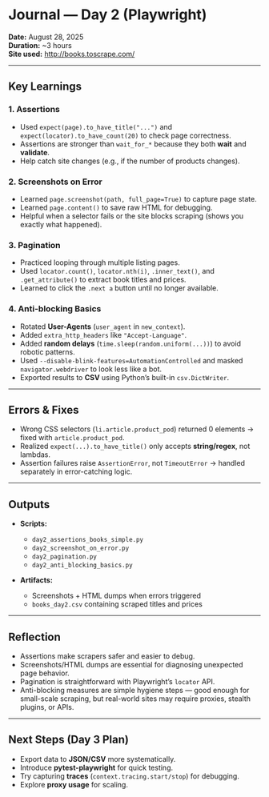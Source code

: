 # Journal — Day 2 (Playwright)

**Date:** August 28, 2025  
**Duration:** ~3 hours  
**Site used:** http://books.toscrape.com/

---

## Key Learnings

### 1. Assertions
- Used `expect(page).to_have_title("...")` and `expect(locator).to_have_count(20)` to check page correctness.
- Assertions are stronger than `wait_for_*` because they both **wait** and **validate**.
- Help catch site changes (e.g., if the number of products changes).

### 2. Screenshots on Error
- Learned `page.screenshot(path, full_page=True)` to capture page state.
- Learned `page.content()` to save raw HTML for debugging.
- Helpful when a selector fails or the site blocks scraping (shows you exactly what happened).

### 3. Pagination
- Practiced looping through multiple listing pages.
- Used `locator.count()`, `locator.nth(i)`, `.inner_text()`, and `.get_attribute()` to extract book titles and prices.
- Learned to click the `.next a` button until no longer available.

### 4. Anti-blocking Basics
- Rotated **User-Agents** (`user_agent` in `new_context`).
- Added `extra_http_headers` like `"Accept-Language"`.
- Added **random delays** (`time.sleep(random.uniform(...))`) to avoid robotic patterns.
- Used `--disable-blink-features=AutomationControlled` and masked `navigator.webdriver` to look less like a bot.
- Exported results to **CSV** using Python’s built-in `csv.DictWriter`.

---

## Errors & Fixes
- Wrong CSS selectors (`li.article.product_pod`) returned 0 elements → fixed with `article.product_pod`.
- Realized `expect(...).to_have_title()` only accepts **string/regex**, not lambdas.
- Assertion failures raise `AssertionError`, not `TimeoutError` → handled separately in error-catching logic.

---

## Outputs
- **Scripts:**  
  - `day2_assertions_books_simple.py`  
  - `day2_screenshot_on_error.py`  
  - `day2_pagination.py`  
  - `day2_anti_blocking_basics.py`  

- **Artifacts:**  
  - Screenshots + HTML dumps when errors triggered  
  - `books_day2.csv` containing scraped titles and prices  

---

## Reflection
- Assertions make scrapers safer and easier to debug.  
- Screenshots/HTML dumps are essential for diagnosing unexpected page behavior.  
- Pagination is straightforward with Playwright’s `locator` API.  
- Anti-blocking measures are simple hygiene steps — good enough for small-scale scraping, but real-world sites may require proxies, stealth plugins, or APIs.  

---

## Next Steps (Day 3 Plan)
- Export data to **JSON/CSV** more systematically.  
- Introduce **pytest-playwright** for quick testing.  
- Try capturing **traces** (`context.tracing.start/stop`) for debugging.  
- Explore **proxy usage** for scaling.
